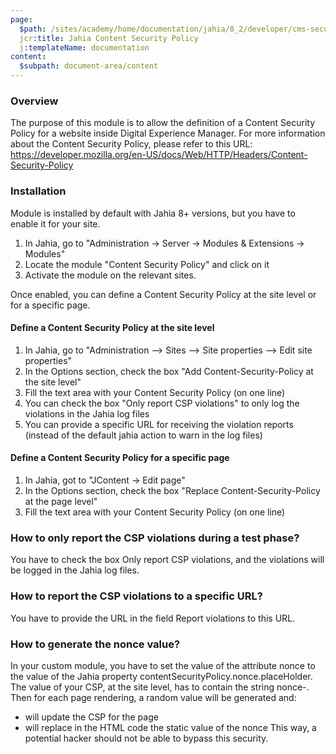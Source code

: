 ```yaml
---
page:
  $path: /sites/academy/home/documentation/jahia/8_2/developer/cms-security/content-security-policy
  jcr:title: Jahia Content Security Policy
  j:templateName: documentation
content:
  $subpath: document-area/content
---
```


### Overview

The purpose of this module is to allow the definition of a Content Security Policy for a website inside Digital Experience Manager. For more information about the Content Security Policy, please refer to this URL: https://developer.mozilla.org/en-US/docs/Web/HTTP/Headers/Content-Security-Policy

### Installation

Module is installed by default with Jahia 8+ versions, but you have to enable it for your site.

1. In Jahia, go to "Administration -> Server -> Modules & Extensions -> Modules"
2. Locate the module "Content Security Policy" and click on it
3. Activate the module on the relevant sites. 

Once enabled, you can define a Content Security Policy at the site level or for a specific page.

#### Define a Content Security Policy at the site level

1. In Jahia, go to "Administration --> Sites --> Site properties --> Edit site properties"
2. In the Options section, check the box "Add Content-Security-Policy at the site level"
3. Fill the text area with your Content Security Policy (on one line)
4. You can check the box "Only report CSP violations" to only log the violations in the Jahia log files
5. You can provide a specific URL for receiving the violation reports (instead of the default jahia action to warn in the log files)

#### Define a Content Security Policy for a specific page

1. In Jahia, got to "JContent -> Edit page"
2. In the Options section, check the box "Replace Content-Security-Policy at the page level"
3. Fill the text area with your Content Security Policy (on one line)

### How to only report the CSP violations during a test phase?

You have to check the box Only report CSP violations, and the violations will be logged in the Jahia log files.

### How to report the CSP violations to a specific URL?

You have to provide the URL in the field Report violations to this URL. 

### How to generate the nonce value?

In your custom module, you have to set the value of the attribute nonce to the value of the Jahia property contentSecurityPolicy.nonce.placeHolder.
The value of your CSP, at the site level, has to contain the string nonce-.
Then for each page rendering, a random value will be generated and:
- will update the CSP for the page
- will replace in the HTML code the static value of the nonce
This way, a potential hacker should not be able to bypass this security.
